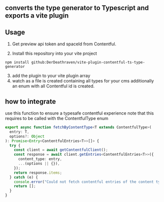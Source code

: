 ## converts the type generator to Typescript and exports a vite plugin

## Usage

1. Get preview api token and spaceId from Contentful.

2. Install this repository into your vite project

```
npm install github:DerDeathraven/vite-plugin-contentful-ts-type-generator
```

3. add the plugin to your vite plugin array
4. watch as a file is created containing all types for your cms additionally an enum with all Contentful id is created.

## how to integrate

use this function to ensure a typesafe contentful experience
note that this requires to be called with the ContentfulType enum

```typescript
export async function fetchByContentType<T extends ContentfulType>(
  entry: T,
  options?: Object
): Promise<Entry<ContentfulEntries<T>>[]> {
  try {
    const client = await getContentfulClient();
    const response = await client.getEntries<ContentfulEntries<T>>({
      content_type: entry,
      ...(options || {}),
    });
    return response.items;
  } catch (e) {
    console.error("Could not fetch contentful entries of the content type.", e);
    return [];
  }
}
```
